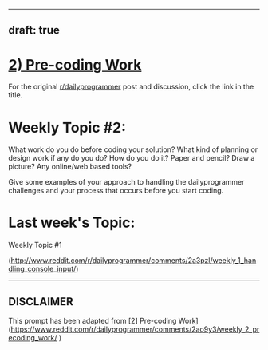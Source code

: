---
draft: true
----

# [2) Pre-coding Work](https://www.reddit.com/r/dailyprogrammer/comments/2ao9y3/weekly_2_precoding_work/)

For the original [r/dailyprogrammer](https://www.reddit.com/r/dailyprogrammer/) post and discussion, click the link in the title.

# Weekly Topic #2:
What work do you do before coding your solution? What kind of planning or design work if any do you do? How do you do it? Paper and pencil? Draw a picture? Any online/web based tools?

Give some examples of your approach to handling the dailyprogrammer challenges and your process that occurs before you start coding.

# Last week's Topic:
Weekly Topic #1

(http://www.reddit.com/r/dailyprogrammer/comments/2a3pzl/weekly_1_handling_console_input/)

----
## **DISCLAIMER**
This prompt has been adapted from [2] Pre-coding Work](https://www.reddit.com/r/dailyprogrammer/comments/2ao9y3/weekly_2_precoding_work/
)
